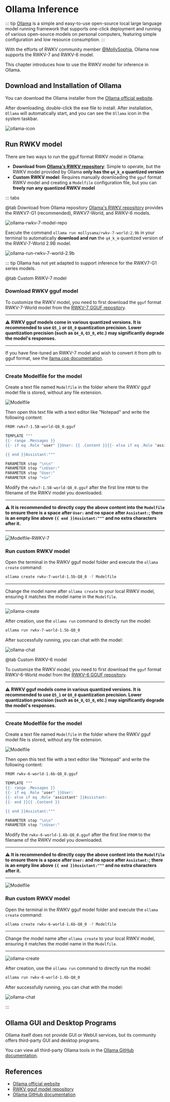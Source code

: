 # Ollama Inference

::: tip
[Ollama](https://github.com/ollama) is a simple and easy-to-use open-source local large language model running framework that supports one-click deployment and running of various open-source models on personal computers, featuring simple configuration and low resource consumption.
:::

With the efforts of RWKV community member [@MollySophia](https://github.com/MollySophia), Ollama now supports the RWKV-7 and RWKV-6 model.

This chapter introduces how to use the RWKV model for inference in Ollama.

## Download and Installation of Ollama

You can download the Ollama installer from the [Ollama official website](https://ollama.com/).

After downloading, double-click the exe file to install. After installation, `Ollama` will automatically start, and you can see the `Ollama` icon in the system taskbar.

![ollama-icon](./imgs/ollama-icon.png)

## Run RWKV model

There are two ways to run the gguf format RWKV model in Ollama:

- **Download from [Ollama's RWKV repository](https://ollama.com/mollysama)**: Simple to operate, but the RWKV model provided by Ollama **only has the `q4_k_m` quantized version**
- **Custom RWKV model**: Requires manually downloading the `gguf` format RWKV model and creating a `Modelfile` configuration file, but you can **freely run any quantized RWKV model**

::: tabs

@tab Download from Ollama repository
[Ollama's RWKV repository](https://ollama.com/mollysama) provides the RWKV7-G1 (recommended), RWKV7-World, and RWKV-6 models.

![ollama-rwkv-7-model-repo](./imgs/ollama-rwkv-7-model-repo.png)

Execute the command `ollama run mollysama/rwkv-7-world:2.9b` in your terminal to automatically **download and run** the `q4_k_m` quantized version of the RWKV-7-World 2.9B model.

![ollama-run-rwkv-7-world-2.9b](./imgs/ollama-run-rwkv-7-world-2.9b.png)

::: tip
Ollama has not yet adapted to support inference for the RWKV7-G1 series models.

@tab Custom RWKV-7 model

### Download RWKV gguf model

To customize the RWKV model, you need to first download the `gguf` format RWKV-7-World model from the [RWKV-7 GGUF repository](https://huggingface.co/collections/zhiyuan8/rwkv-7-world-gguf-67dbb8f4baeae23ec791f49e).

---
⚠️ **RWKV gguf models come in various quantized versions. It is recommended to use `Q5_1` or `Q8_0` quantization precision. Lower quantization precision (such as `Q4_0`, `Q3_0`, etc.) may significantly degrade the model's responses.**

---

If you have fine-tuned an RWKV-7 model and wish to convert it from pth to gguf format, see the [llama.cpp documentation](./llamacpp.html#obtain-gguf-format-models).

---

### Create Modelfile for the model

Create a text file named `Modelfile` in the folder where the RWKV gguf model file is stored, without any file extension.

![Modelfile](./imgs/ollama-Modelfile.png)

Then open this text file with a text editor like "Notepad" and write the following content:

```bash copy
FROM rwkv7-1.5B-world-Q8_0.gguf

TEMPLATE """
{{- range .Messages }}
{{- if eq .Role "user" }}User: {{ .Content }}{{- else if eq .Role "assistant" }}Assistant:{{ .Content }}{{- end }}

{{ end }}Assistant:"""

PARAMETER stop "\n\n"
PARAMETER stop "\nUser:"
PARAMETER stop "User:"
PARAMETER stop "<s>"
```

Modify the `rwkv7-1.5B-world-Q8_0.gguf` after the first line `FROM` to the filename of the RWKV model you downloaded.

---
⚠️ **It is recommended to directly copy the above content into the `Modelfile` to ensure there is a space after `User:` and no space after `Assistant:`; there is an empty line above `{{ end }}Assistant:"""` and no extra characters after it.**

---

![Modelfile-RWKV-7](./imgs/ollama-Modelfile-content-rwkv7.jpg)

### Run custom RWKV model

Open the terminal in the RWKV gguf model folder and execute the `ollama create` command:

``` bash copy
ollama create rwkv-7-world-1.5b-Q8_0 -f Modelfile
```

---
Change the model name after `ollama create` to your local RWKV model, ensuring it matches the model name in the `Modelfile`.

---
![ollama-create](./imgs/ollama-create.png)

After creation, use the `ollama run` command to directly run the model:

``` bash copy
ollama run rwkv-7-world-1.5b-Q8_0
```

After successfully running, you can chat with the model:

![ollama-chat](./imgs/ollama-chat-rwkv7.png)

@tab Custom RWKV-6 model

To customize the RWKV model, you need to first download the `gguf` format RWKV-6-World model from the [RWKV-6 GGUF repository](https://huggingface.co/collections/zhiyuan8/rwkv-6-world-gguf-6790b87a42d4f541a2f6d92b).

---
⚠️ **RWKV gguf models come in various quantized versions. It is recommended to use `Q5_1` or `Q8_0` quantization precision. Lower quantization precision (such as `Q4_0`, `Q3_0`, etc.) may significantly degrade the model's responses.**

---

### Create Modelfile for the model

Create a text file named `Modelfile` in the folder where the RWKV gguf model file is stored, without any file extension.

![Modelfile](./imgs/ollama-Modelfile.png)

Then open this text file with a text editor like "Notepad" and write the following content:

```bash copy
FROM rwkv-6-world-1.6b-Q8_0.gguf

TEMPLATE """
{{- range .Messages }}
{{- if eq .Role "user" }}User: 
{{- else if eq .Role "assistant" }}Assistant:
{{- end }}{{ .Content }}

{{ end }}Assistant:"""

PARAMETER stop "\n\n"
PARAMETER stop "\nUser:"
```

Modify the `rwkv-6-world-1.6b-Q8_0.gguf` after the first line `FROM` to the filename of the RWKV model you downloaded.

---
⚠️ **It is recommended to directly copy the above content into the `Modelfile` to ensure there is a space after `User:` and no space after `Assistant:`; there is an empty line above `{{ end }}Assistant:"""` and no extra characters after it.**

---

![Modelfile](./imgs/ollama-Modelfile-content.png)

### Run custom RWKV model

Open the terminal in the RWKV gguf model folder and execute the `ollama create` command:

``` bash copy
ollama create rwkv-6-world-1.6b-Q8_0 -f Modelfile
```

---
Change the model name after `ollama create` to your local RWKV model, ensuring it matches the model name in the `Modelfile`.

---
![ollama-create](./imgs/ollama-create.png)

After creation, use the `ollama run` command to directly run the model:

``` bash copy
ollama run rwkv-6-world-1.6b-Q8_0
```

After successfully running, you can chat with the model:

![ollama-chat](./imgs/ollama-chat.png)

:::

## Ollama GUI and Desktop Programs

Ollama itself does not provide GUI or WebUI services, but its community offers third-party GUI and desktop programs.

You can view all third-party Ollama tools in the [Ollama GitHub documentation](https://github.com/ollama/ollama?tab=readme-ov-file#web--desktop).

## References

- [Ollama official website](https://ollama.com/)
- [RWKV gguf model repository](https://huggingface.co/latestissue)
- [Ollama GitHub documentation](https://github.com/ollama/ollama?tab=readme-ov-file#web--desktop)